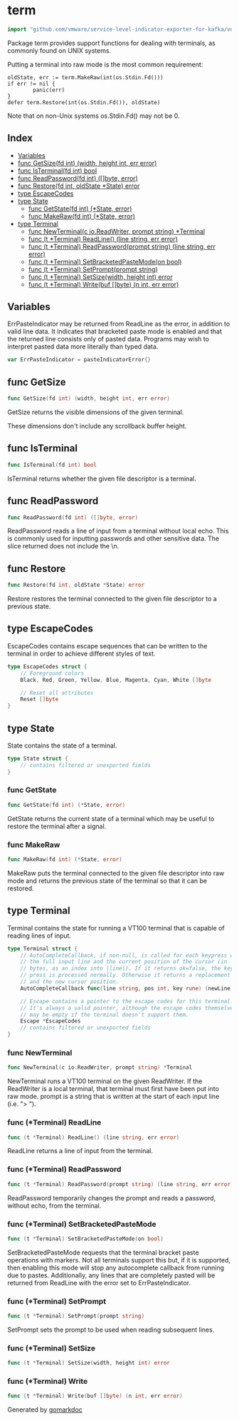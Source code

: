 <!-- Code generated by gomarkdoc. DO NOT EDIT -->

# term

```go
import "github.com/vmware/service-level-indicator-exporter-for-kafka/vendor/golang.org/x/term"
```

Package term provides support functions for dealing with terminals, as commonly found on UNIX systems.

Putting a terminal into raw mode is the most common requirement:

```
oldState, err := term.MakeRaw(int(os.Stdin.Fd()))
if err != nil {
        panic(err)
}
defer term.Restore(int(os.Stdin.Fd()), oldState)
```

Note that on non\-Unix systems os.Stdin.Fd\(\) may not be 0.

## Index

- [Variables](<#variables>)
- [func GetSize(fd int) (width, height int, err error)](<#func-getsize>)
- [func IsTerminal(fd int) bool](<#func-isterminal>)
- [func ReadPassword(fd int) ([]byte, error)](<#func-readpassword>)
- [func Restore(fd int, oldState *State) error](<#func-restore>)
- [type EscapeCodes](<#type-escapecodes>)
- [type State](<#type-state>)
  - [func GetState(fd int) (*State, error)](<#func-getstate>)
  - [func MakeRaw(fd int) (*State, error)](<#func-makeraw>)
- [type Terminal](<#type-terminal>)
  - [func NewTerminal(c io.ReadWriter, prompt string) *Terminal](<#func-newterminal>)
  - [func (t *Terminal) ReadLine() (line string, err error)](<#func-terminal-readline>)
  - [func (t *Terminal) ReadPassword(prompt string) (line string, err error)](<#func-terminal-readpassword>)
  - [func (t *Terminal) SetBracketedPasteMode(on bool)](<#func-terminal-setbracketedpastemode>)
  - [func (t *Terminal) SetPrompt(prompt string)](<#func-terminal-setprompt>)
  - [func (t *Terminal) SetSize(width, height int) error](<#func-terminal-setsize>)
  - [func (t *Terminal) Write(buf []byte) (n int, err error)](<#func-terminal-write>)


## Variables

ErrPasteIndicator may be returned from ReadLine as the error, in addition to valid line data. It indicates that bracketed paste mode is enabled and that the returned line consists only of pasted data. Programs may wish to interpret pasted data more literally than typed data.

```go
var ErrPasteIndicator = pasteIndicatorError{}
```

## func GetSize

```go
func GetSize(fd int) (width, height int, err error)
```

GetSize returns the visible dimensions of the given terminal.

These dimensions don't include any scrollback buffer height.

## func IsTerminal

```go
func IsTerminal(fd int) bool
```

IsTerminal returns whether the given file descriptor is a terminal.

## func ReadPassword

```go
func ReadPassword(fd int) ([]byte, error)
```

ReadPassword reads a line of input from a terminal without local echo.  This is commonly used for inputting passwords and other sensitive data. The slice returned does not include the \\n.

## func Restore

```go
func Restore(fd int, oldState *State) error
```

Restore restores the terminal connected to the given file descriptor to a previous state.

## type EscapeCodes

EscapeCodes contains escape sequences that can be written to the terminal in order to achieve different styles of text.

```go
type EscapeCodes struct {
    // Foreground colors
    Black, Red, Green, Yellow, Blue, Magenta, Cyan, White []byte

    // Reset all attributes
    Reset []byte
}
```

## type State

State contains the state of a terminal.

```go
type State struct {
    // contains filtered or unexported fields
}
```

### func GetState

```go
func GetState(fd int) (*State, error)
```

GetState returns the current state of a terminal which may be useful to restore the terminal after a signal.

### func MakeRaw

```go
func MakeRaw(fd int) (*State, error)
```

MakeRaw puts the terminal connected to the given file descriptor into raw mode and returns the previous state of the terminal so that it can be restored.

## type Terminal

Terminal contains the state for running a VT100 terminal that is capable of reading lines of input.

```go
type Terminal struct {
    // AutoCompleteCallback, if non-null, is called for each keypress with
    // the full input line and the current position of the cursor (in
    // bytes, as an index into |line|). If it returns ok=false, the key
    // press is processed normally. Otherwise it returns a replacement line
    // and the new cursor position.
    AutoCompleteCallback func(line string, pos int, key rune) (newLine string, newPos int, ok bool)

    // Escape contains a pointer to the escape codes for this terminal.
    // It's always a valid pointer, although the escape codes themselves
    // may be empty if the terminal doesn't support them.
    Escape *EscapeCodes
    // contains filtered or unexported fields
}
```

### func NewTerminal

```go
func NewTerminal(c io.ReadWriter, prompt string) *Terminal
```

NewTerminal runs a VT100 terminal on the given ReadWriter. If the ReadWriter is a local terminal, that terminal must first have been put into raw mode. prompt is a string that is written at the start of each input line \(i.e. "\> "\).

### func \(\*Terminal\) ReadLine

```go
func (t *Terminal) ReadLine() (line string, err error)
```

ReadLine returns a line of input from the terminal.

### func \(\*Terminal\) ReadPassword

```go
func (t *Terminal) ReadPassword(prompt string) (line string, err error)
```

ReadPassword temporarily changes the prompt and reads a password, without echo, from the terminal.

### func \(\*Terminal\) SetBracketedPasteMode

```go
func (t *Terminal) SetBracketedPasteMode(on bool)
```

SetBracketedPasteMode requests that the terminal bracket paste operations with markers. Not all terminals support this but, if it is supported, then enabling this mode will stop any autocomplete callback from running due to pastes. Additionally, any lines that are completely pasted will be returned from ReadLine with the error set to ErrPasteIndicator.

### func \(\*Terminal\) SetPrompt

```go
func (t *Terminal) SetPrompt(prompt string)
```

SetPrompt sets the prompt to be used when reading subsequent lines.

### func \(\*Terminal\) SetSize

```go
func (t *Terminal) SetSize(width, height int) error
```

### func \(\*Terminal\) Write

```go
func (t *Terminal) Write(buf []byte) (n int, err error)
```



Generated by [gomarkdoc](<https://github.com/princjef/gomarkdoc>)
